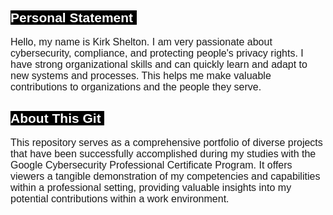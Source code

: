 <h2><span style="font-family:Arial,Helvetica,sans-serif"><span style="color:#ffffff"><span style="background-color:#000000">Personal Statement&nbsp;</span></span></span></h2>

<p><span style="font-family:Arial,Helvetica,sans-serif"><span style="font-size:16px">Hello, my name is Kirk Shelton. I am very passionate about cybersecurity, compliance, and protecting people&#39;s privacy rights. I have strong organizational skills and can quickly learn and adapt to new systems and processes. This helps me make valuable contributions to organizations and the people they serve.</span></span></p>

<h2><span style="font-family:Arial,Helvetica,sans-serif"><span style="color:#ffffff"><span style="background-color:#000000">About This Git&nbsp;</span></span></span></h2>

<p><span style="font-family:Arial,Helvetica,sans-serif"><span style="font-size:16px">This repository serves as a comprehensive portfolio of diverse projects that have been successfully accomplished during my studies with the Google Cybersecurity Professional Certificate Program. It offers viewers a tangible demonstration of my competencies and capabilities within a professional setting, providing valuable insights into my potential contributions within a work environment.</span></span></p>

<p><br />
&nbsp;</p>
